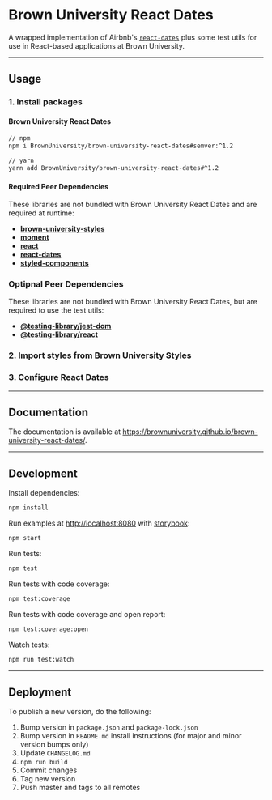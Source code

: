 # Brown University React Dates

A wrapped implementation of Airbnb's [`react-dates`](https://github.com/airbnb/react-dates) plus some test utils for use in React-based applications at Brown University.

---

## Usage

### 1. Install packages

#### Brown University React Dates

```sh
// npm
npm i BrownUniversity/brown-university-react-dates#semver:^1.2

// yarn
yarn add BrownUniversity/brown-university-react-dates#^1.2
```

#### Required Peer Dependencies

These libraries are not bundled with Brown University React Dates and are required at runtime:

- [**brown-university-styles**](https://github.com/BrownUniversity/brown-university-styles)
- [**moment**](https://www.npmjs.com/package/moment)
- [**react**](https://www.npmjs.com/package/react)
- [**react-dates**](https://www.npmjs.com/package/react-dates)
- [**styled-components**](https://www.npmjs.com/package/styled-components)

### Optipnal Peer Dependencies

These libraries are not bundled with Brown University React Dates, but are required to use the test utils:

- [**@testing-library/jest-dom**](https://www.npmjs.com/package/@testing-library/jest-dom)
- [**@testing-library/react**](https://www.npmjs.com/package/@testing-library/react)

### 2. Import styles from Brown University Styles

### 3. Configure React Dates

---

## Documentation

The documentation is available at https://brownuniversity.github.io/brown-university-react-dates/.

---

## Development

Install dependencies:

```sh
npm install
```

Run examples at [http://localhost:8080](http://localhost:8080/) with [storybook](https://storybook.js.org/):

```sh
npm start
```

Run tests:

```sh
npm test
```

Run tests with code coverage:

```sh
npm test:coverage
```

Run tests with code coverage and open report:

```sh
npm test:coverage:open
```

Watch tests:

```sh
npm run test:watch
```

---

## Deployment

To publish a new version, do the following:

1. Bump version in `package.json` and `package-lock.json`
2. Bump version in `README.md` install instructions (for major and minor version bumps only)
3. Update `CHANGELOG.md`
4. `npm run build`
5. Commit changes
6. Tag new version
7. Push master and tags to all remotes
